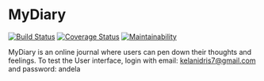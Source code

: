 # MyDiary
[![Build Status](https://travis-ci.org/idmega2000/MyDiary.svg?branch=develop)](https://travis-ci.org/idmega2000/MyDiary) [![Coverage Status](https://coveralls.io/repos/github/idmega2000/MyDiary/badge.svg?branch=develop)](https://coveralls.io/github/idmega2000/MyDiary?branch=develop)
[![Maintainability](https://api.codeclimate.com/v1/badges/980ffb812f3100c13f19/maintainability)](https://codeclimate.com/github/idmega2000/MyDiary/maintainability)



MyDiary is an online journal where users can pen down their thoughts and feelings.
To test the User interface, login with email: kelanidris7@gmail.com and password: andela
